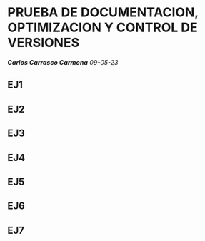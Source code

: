 # PRUEBA DE DOCUMENTACION, OPTIMIZACION Y CONTROL DE VERSIONES
***Carlos Carrasco Carmona***
*09-05-23*

## EJ1
## EJ2
## EJ3
## EJ4
## EJ5
## EJ6
## EJ7

